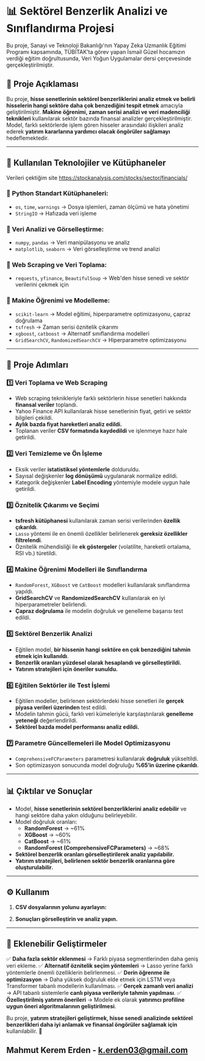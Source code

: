 
# 📊 Sektörel Benzerlik Analizi ve Sınıflandırma Projesi

Bu proje, Sanayi ve Teknoloji Bakanlığı'nın Yapay Zeka Uzmanlık Eğitimi Programı kapsamında, TÜBİTAK’ta görev yapan İsmail Güzel hocamızın verdiği eğitim doğrultusunda, Veri Yoğun Uygulamalar dersi çerçevesinde gerçekleştirilmiştir.

## 📌 Proje Açıklaması

Bu proje, **hisse senetlerinin sektörel benzerliklerini analiz etmek ve belirli hisselerin hangi sektöre daha çok benzediğini tespit etmek** amacıyla geliştirilmiştir. **Makine öğrenimi, zaman serisi analizi ve veri madenciliği teknikleri** kullanılarak sektör bazında finansal analizler gerçekleştirilmiştir. Model, farklı sektörlerde işlem gören hisseler arasındaki ilişkileri analiz ederek **yatırım kararlarına yardımcı olacak öngörüler sağlamayı** hedeflemektedir.

----------

## 🚀 Kullanılan Teknolojiler ve Kütüphaneler

Verileri çektiğim site https://stockanalysis.com/stocks/sector/financials/

### **🔹 Python Standart Kütüphaneleri:**

-   `os`, `time`, `warnings` → Dosya işlemleri, zaman ölçümü ve hata yönetimi
-   `StringIO` → Hafızada veri işleme

### **🔹 Veri Analizi ve Görselleştirme:**

-   `numpy`, `pandas` → Veri manipülasyonu ve analiz
-   `matplotlib`, `seaborn` → Veri görselleştirme ve trend analizi

### **🔹 Web Scraping ve Veri Toplama:**

-   `requests`, `yfinance`, `BeautifulSoup` → Web'den hisse senedi ve sektör verilerini çekmek için

### **🔹 Makine Öğrenimi ve Modelleme:**

-   `scikit-learn` → Model eğitimi, hiperparametre optimizasyonu, çapraz doğrulama
-   `tsfresh` → Zaman serisi öznitelik çıkarımı
-   `xgboost`, `catboost` → Alternatif sınıflandırma modelleri
-   `GridSearchCV`, `RandomizedSearchCV` → Hiperparametre optimizasyonu

----------

## 📌 Proje Adımları

### **1️⃣ Veri Toplama ve Web Scraping**

-   Web scraping teknikleriyle farklı sektörlerin hisse senetleri hakkında **finansal veriler** toplandı.
-   Yahoo Finance API kullanılarak hisse senetlerinin fiyat, getiri ve sektör bilgileri çekildi.
-   **Aylık bazda fiyat hareketleri analiz edildi.**
-   Toplanan veriler **CSV formatında kaydedildi** ve işlenmeye hazır hale getirildi.

### **2️⃣ Veri Temizleme ve Ön İşleme**

-   Eksik veriler **istatistiksel yöntemlerle** dolduruldu.
-   Sayısal değişkenler **log dönüşümü** uygulanarak normalize edildi.
-   Kategorik değişkenler **Label Encoding** yöntemiyle modele uygun hale getirildi.

### **3️⃣ Öznitelik Çıkarımı ve Seçimi**

-   **tsfresh kütüphanesi** kullanılarak zaman serisi verilerinden **özellik çıkarıldı**.
-   `Lasso` yöntemi ile en önemli özellikler belirlenerek **gereksiz özellikler filtrelendi**.
-   Öznitelik mühendisliği ile **ek göstergeler** (volatilite, hareketli ortalama, RSI vb.) türetildi.

### **4️⃣ Makine Öğrenimi Modelleri ile Sınıflandırma**

-   `RandomForest`, `XGBoost` ve `CatBoost` modelleri kullanılarak sınıflandırma yapıldı.
-   **GridSearchCV** ve **RandomizedSearchCV** kullanılarak en iyi hiperparametreler belirlendi.
-   **Çapraz doğrulama** ile modelin doğruluk ve genelleme başarısı test edildi.

### **5️⃣ Sektörel Benzerlik Analizi**

-   Eğitilen model, **bir hissenin hangi sektöre en çok benzediğini tahmin etmek için kullanıldı**.
-   **Benzerlik oranları yüzdesel olarak hesaplandı ve görselleştirildi.**
-   **Yatırım stratejileri için öneriler sunuldu.**

### **6️⃣ Eğitilen Sektörler ile Test İşlemi**

-   Eğitilen modeller, belirlenen sektörlerdeki hisse senetleri ile **gerçek piyasa verileri üzerinden** test edildi.
-   Modelin tahmin gücü, farklı veri kümeleriyle karşılaştırılarak **genelleme yeteneği** değerlendirildi.
-   **Sektörel bazda model performansı analiz edildi.**

### **7️⃣ Parametre Güncellemeleri ile Model Optimizasyonu**

-   `ComprehensiveFCParameters`  parametresi kullanılarak **doğruluk** yükseltildi.
-   Son optimizasyon sonucunda model doğruluğu **%65’in üzerine çıkarıldı**.

----------

## 📊 Çıktılar ve Sonuçlar

-   Model, **hisse senetlerinin sektörel benzerliklerini analiz edebilir** ve hangi sektöre daha yakın olduğunu belirleyebilir.
-   Model doğruluk oranları:
    -   **RandomForest** → ~61%
    -   **XGBoost** → ~60%
    -   **CatBoost** → ~61%
    -   **RandomForest (ComprehensiveFCParameters)** → ~68%
-   **Sektörel benzerlik oranları görselleştirilerek analiz yapılabilir.**
-   **Yatırım stratejileri, belirlenen sektör benzerlik oranlarına göre oluşturulabilir.**

----------

## ⚙️ Kullanım

1.  **CSV dosyalarının yolunu ayarlayın:**
    
2.  **Sonuçları görselleştirin ve analiz yapın.**

----------

## 🔮 Eklenebilir Geliştirmeler

✅ **Daha fazla sektör eklenmesi** → Farklı piyasa segmentlerinden daha geniş veri ekleme. 
✅ **Alternatif öznitelik seçim yöntemleri** → Lasso yerine farklı yöntemlerle önemli özelliklerin belirlenmesi. 
✅ **Derin öğrenme ile optimizasyon** → Daha yüksek doğruluk elde etmek için LSTM veya Transformer tabanlı modellerin kullanılması.
✅ **Gerçek zamanlı veri analizi** → API tabanlı sistemlerle **canlı piyasa verileriyle tahmin yapılması**. 
✅ **Özelleştirilmiş yatırım önerileri** → Modele ek olarak **yatırımcı profiline uygun öneri algoritmalarının geliştirilmesi**.

Bu proje, **yatırım stratejileri geliştirmek, hisse senedi analizinde sektörel benzerlikleri daha iyi anlamak ve finansal öngörüler sağlamak için** kullanılabilir. 🚀

## Mahmut Kerem Erden - k.erden03@gmail.com
